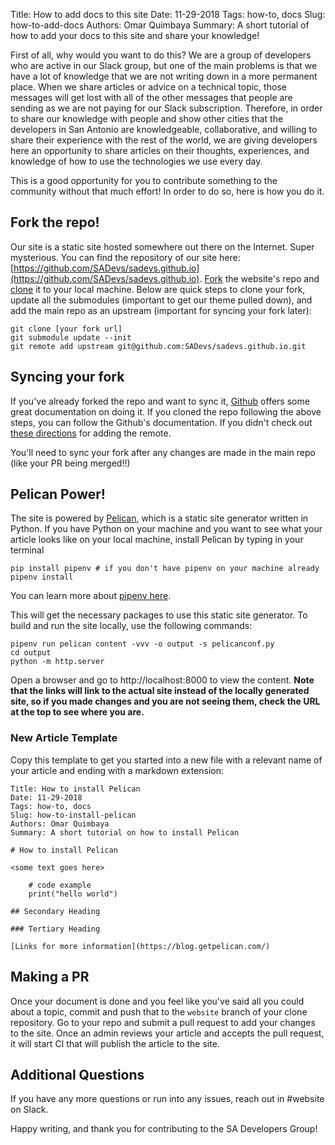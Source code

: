 Title: How to add docs to this site
Date: 11-29-2018
Tags: how-to, docs
Slug: how-to-add-docs
Authors: Omar Quimbaya
Summary: A short tutorial of how to add your docs to this site and share your knowledge!


First of all, why would you want to do this? We are a group of developers who are active in our Slack group, but one of the main problems is that we have a lot of knowledge that we are not writing down in a more permanent place. When we share articles or advice on a technical topic, those messages will get lost with all of the other messages that people are sending as we are not paying for our Slack subscription. Therefore, in order to share our knowledge with people and show other cities that the developers in San Antonio are knowledgeable, collaborative, and willing to share their experience with the rest of the world, we are giving developers here an opportunity to share articles on their thoughts, experiences, and knowledge of how to use the technologies we use every day.

This is a good opportunity for you to contribute something to the community without that much effort! In order to do so, here is how you do it.

## Fork the repo!

Our site is a static site hosted somewhere out there on the Internet. Super mysterious. You can find the repository of our site here: [https://github.com/SADevs/sadevs.github.io](https://github.com/SADevs/sadevs.github.io). [Fork](https://help.github.com/en/articles/fork-a-repo) the website's repo and [clone](https://git-scm.com/book/en/v2/Git-Basics-Getting-a-Git-Repository) it to your local machine. Below are quick steps to clone your fork, update all the submodules (important to get our theme pulled down), and add the main repo as an upstream (important for syncing your fork later): 

    git clone [your fork url]
    git submodule update --init
    git remote add upstream git@github.com:SADevs/sadevs.github.io.git

## Syncing your fork
If you've already forked the repo and want to sync it, [Github](https://help.github.com/en/articles/syncing-a-fork) offers some great documentation on doing it. If you cloned the repo following the above steps, you can follow the Github's documentation. If you didn't check out [these directions](https://help.github.com/en/articles/configuring-a-remote-for-a-fork) for adding the remote.

You'll need to sync your fork after any changes are made in the main repo (like your PR being merged!!)

## Pelican Power!
The site is powered by [Pelican](https://github.com/getpelican/pelican), which is a static site generator written in Python. If you have Python on your machine and you want to see what your article looks like on your local machine, install Pelican by typing in your terminal 

    pip install pipenv # if you don't have pipenv on your machine already
    pipenv install

You can learn more about [pipenv here](https://realpython.com/pipenv-guide/).

This will get the necessary packages to use this static site generator. To build and run the site locally, use the following commands:

    pipenv run pelican content -vvv -o output -s pelicanconf.py
    cd output
    python -m http.server

Open a browser and go to http://localhost:8000 to view the content. **Note that the links will link to the actual site instead of the locally generated site, so if you made changes and you are not seeing them, check the URL at the top to see where you are.**

### New Article Template
Copy this template to get you started into a new file with a relevant name of your article and ending with a markdown extension:

    Title: How to install Pelican
    Date: 11-29-2018
    Tags: how-to, docs
    Slug: how-to-install-pelican
    Authors: Omar Quimbaya
    Summary: A short tutorial on how to install Pelican

    # How to install Pelican

    <some text goes here>

        # code example
        print("hello world")

    ## Secondary Heading

    ### Tertiary Heading

    [Links for more information](https://blog.getpelican.com/)

## Making a PR

Once your document is done and you feel like you've said all you could about a topic, commit and push that to the `website` branch of your clone repository. Go to your repo and submit a pull request to add your changes to the site. Once an admin reviews your article and accepts the pull request, it will start CI that will publish the article to the site.

## Additional Questions

If you have any more questions or run into any issues, reach out in #website on Slack. 

Happy writing, and thank you for contributing to the SA Developers Group!

